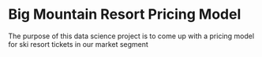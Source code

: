 # Big Mountain Resort Pricing Model
The purpose of this data science project is to come up with a pricing model for ski resort tickets in our market segment
